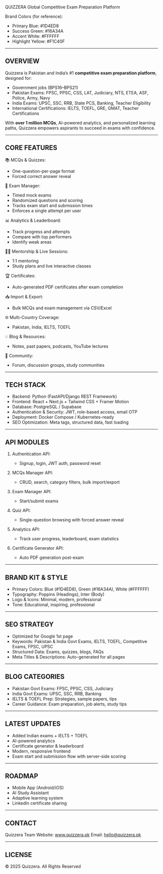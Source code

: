 QUIZZERA
    Global Competitive Exam Preparation Platform

Brand Colors (for reference):
- Primary Blue: #1D4ED8
- Success Green: #16A34A
- Accent White: #FFFFFF
- Highlight Yellow: #F1C40F

------------------------------------------------------------
OVERVIEW
------------------------------------------------------------
Quizzera is Pakistan and India’s #1 **competitive exam preparation platform**, designed for:
- Government jobs (BPS16–BPS21)
- Pakistan Exams: FPSC, PPSC, CSS, LAT, Judiciary, NTS, ETEA, ASF, Police, Army, Navy
- India Exams: UPSC, SSC, RRB, State PCS, Banking, Teacher Eligibility
- International Certifications: IELTS, TOEFL, GRE, GMAT, Teacher Certifications

With **over 1 million MCQs**, AI-powered analytics, and personalized learning paths,
Quizzera empowers aspirants to succeed in exams with confidence.

------------------------------------------------------------
CORE FEATURES
------------------------------------------------------------
📚 MCQs & Quizzes:
- One-question-per-page format
- Forced correct answer reveal

🎯 Exam Manager:
- Timed mock exams
- Randomized questions and scoring
- Tracks exam start and submission times
- Enforces a single attempt per user

📊 Analytics & Leaderboard:
- Track progress and attempts
- Compare with top performers
- Identify weak areas

👩‍🏫 Mentorship & Live Sessions:
- 1:1 mentoring
- Study plans and live interactive classes

🏆 Certificates:
- Auto-generated PDF certificates after exam completion

📥 Import & Export:
- Bulk MCQs and exam management via CSV/Excel

🌐 Multi-Country Coverage:
- Pakistan, India, IELTS, TOEFL

💡 Blog & Resources:
- Notes, past papers, podcasts, YouTube lectures

🤝 Community:
- Forum, discussion groups, study communities

------------------------------------------------------------
TECH STACK
------------------------------------------------------------
- Backend: Python (FastAPI/Django REST Framework)
- Frontend: React + Next.js + Tailwind CSS + Framer Motion
- Database: PostgreSQL / Supabase
- Authentication & Security: JWT, role-based access, email OTP
- Deployment: Docker Compose / Kubernetes-ready
- SEO Optimization: Meta tags, structured data, fast loading

------------------------------------------------------------
API MODULES
------------------------------------------------------------
1. Authentication API:
   - Signup, login, JWT auth, password reset

2. MCQs Manager API:
   - CRUD, search, category filters, bulk import/export

3. Exam Manager API:
   - Start/submit exams

4. Quiz API:
   - Single-question browsing with forced answer reveal

5. Analytics API:
   - Track user progress, leaderboard, exam statistics

6. Certificate Generator API:
   - Auto PDF generation post-exam

------------------------------------------------------------
BRAND KIT & STYLE
------------------------------------------------------------
- Primary Colors: Blue (#1D4ED8), Green (#16A34A), White (#FFFFFF)
- Typography: Poppins (Headings), Inter (Body)
- Logo & Icons: Minimal, modern, professional
- Tone: Educational, inspiring, professional

------------------------------------------------------------
SEO STRATEGY
------------------------------------------------------------
- Optimized for Google 1st page
- Keywords: Pakistan & India Govt Exams, IELTS, TOEFL, Competitive Exams, FPSC, UPSC
- Structured Data: Exams, quizzes, blogs, FAQs
- Meta Titles & Descriptions: Auto-generated for all pages

------------------------------------------------------------
BLOG CATEGORIES
------------------------------------------------------------
- Pakistan Govt Exams: FPSC, PPSC, CSS, Judiciary
- India Govt Exams: UPSC, SSC, RRB, Banking
- IELTS & TOEFL Prep: Strategies, sample papers, tips
- Career Guidance: Exam preparation, job alerts, study tips

------------------------------------------------------------
LATEST UPDATES
------------------------------------------------------------
- Added Indian exams + IELTS + TOEFL
- AI-powered analytics
- Certificate generator & leaderboard
- Modern, responsive frontend
- Exam start and submission flow with server-side scoring

------------------------------------------------------------
ROADMAP
------------------------------------------------------------
- Mobile App (Android/iOS)
- AI Study Assistant
- Adaptive learning system
- LinkedIn certificate sharing

------------------------------------------------------------
CONTACT
------------------------------------------------------------
Quizzera Team
Website: www.quizzera.pk
Email: hello@quizzera.pk

------------------------------------------------------------
LICENSE
------------------------------------------------------------
© 2025 Quizzera. All Rights Reserved
